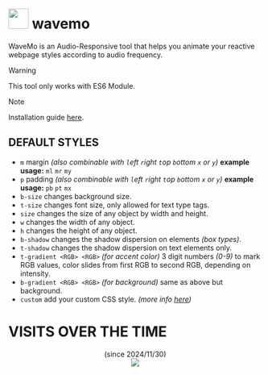 # <img src="https://wvmo.xhyabunny.org/wavemo.png" width="40" /> wavemo 

WaveMo is an Audio-Responsive tool that helps you animate your reactive webpage styles according to audio frequency.

> [!WARNING]
> This tool only works with ES6 Module.

> [!NOTE]
> Installation guide [here](https://wvmo.netlify.app/).

## DEFAULT STYLES
- `m` margin *(also combinable with `l`eft `r`ight `t`op `b`ottom `x` or `y`)* **example usage:** `ml` `mr` `my`
- `p` padding *(also combinable with `l`eft `r`ight `t`op `b`ottom `x` or `y`)* **example usage:** `pb` `pt` `mx`
- `b-size` changes background size.
- `t-size` changes font size, only allowed for text type tags.
- `size` changes the size of any object by width and height.
- `w` changes the width of any object.
- `h` changes the height of any object.
- `b-shadow` changes the shadow dispersion on elements *(box types)*.
- `t-shadow` changes the shadow dispersion on text elements only.
- `t-gradient <RGB> <RGB>` *(for accent color)* 3 digit numbers *(0-9)* to mark RGB values, color slides from first RGB to second RGB, depending on intensity.
- `b-gradient <RGB> <RGB>` *(for background)* same as above but background.
- `custom` add your custom CSS style. *(more info [here](https://wvmo.xhyabunny.org/))*

# VISITS OVER THE TIME
<p align="center">
    (since 2024/11/30)
    <br>
    <img src="https://count.getloli.com/@xhyabunny?name=wavemo&theme=gelbooru&padding=8&offset=0&align=top&scale=1.3&pixelated=1&darkmode=auto"/>
</p>
